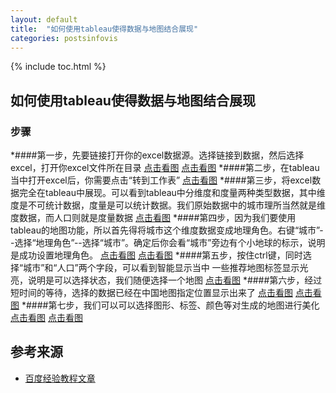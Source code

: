```yaml
---
layout: default
title:  "如何使用tableau使得数据与地图结合展现"
categories: postsinfovis
---
```


{% include toc.html %}


## 如何使用tableau使得数据与地图结合展现
### 步骤

*####第一步，先要链接打开你的excel数据源。选择链接到数据，然后选择excel，打开你excel文件所在目录
[点击看图](http://jingyan.baidu.com/album/574c52193213e56c8d9dc1c4.html?picindex=2)
[点击看图](http://jingyan.baidu.com/album/574c52193213e56c8d9dc1c4.html?picindex=3)
*####第二步，在tableau当中打开excel后，你需要点击“转到工作表”
[点击看图](http://jingyan.baidu.com/album/574c52193213e56c8d9dc1c4.html?picindex=4)
*####第三步，将excel数据完全在tableau中展现。可以看到tableau中分维度和度量两种类型数据，其中维度是不可统计数据，度量是可以统计数据。我们原始数据中的城市理所当然就是维度数据，而人口则就是度量数据
[点击看图](http://jingyan.baidu.com/album/574c52193213e56c8d9dc1c4.html?picindex=5)
*####第四步，因为我们要使用tableau的地图功能，所以首先得将城市这个维度数据变成地理角色。右键“城市”--选择“地理角色”--选择“城市”。确定后你会看“城市”旁边有个小地球的标示，说明是成功设置地理角色。
[点击看图](http://jingyan.baidu.com/album/574c52193213e56c8d9dc1c4.html?picindex=6)
[点击看图](http://jingyan.baidu.com/album/574c52193213e56c8d9dc1c4.html?picindex=7)
*####第五步，按住ctrl键，同时选择“城市”和“人口”两个字段，可以看到智能显示当中 一些推荐地图标签显示光亮，说明是可以选择状态，我们随便选择一个地图
[点击看图](http://jingyan.baidu.com/album/574c52193213e56c8d9dc1c4.html?picindex=8)
*####第六步，经过短时间的等待，选择的数据已经在中国地图指定位置显示出来了
[点击看图](http://jingyan.baidu.com/album/574c52193213e56c8d9dc1c4.html?picindex=9)
[点击看图](http://jingyan.baidu.com/album/574c52193213e56c8d9dc1c4.html?picindex=10)
*####第七步，我们可以可以选择图形、标签、颜色等对生成的地图进行美化
[点击看图](http://jingyan.baidu.com/album/574c52193213e56c8d9dc1c4.html?picindex=11)
[点击看图](http://jingyan.baidu.com/album/574c52193213e56c8d9dc1c4.html?picindex=12)

## 参考来源
 * [百度经验教程文章](https://jingyan.baidu.com/article/574c52193213e56c8d9dc1c4.html)


